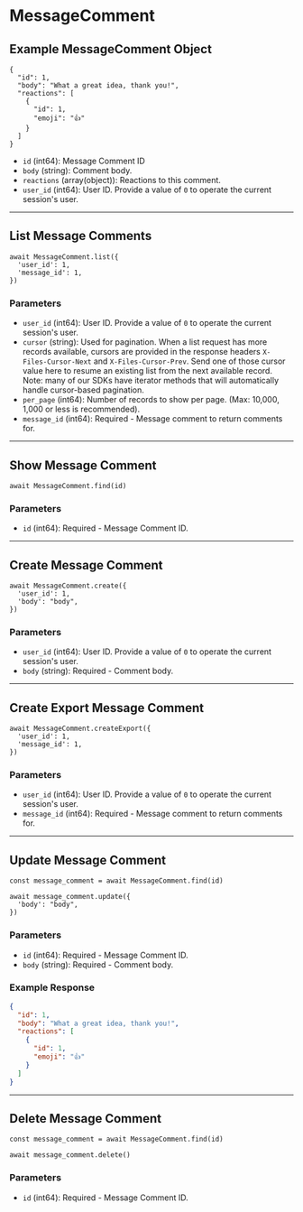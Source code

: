 # MessageComment

## Example MessageComment Object

```
{
  "id": 1,
  "body": "What a great idea, thank you!",
  "reactions": [
    {
      "id": 1,
      "emoji": "👍"
    }
  ]
}
```

* `id` (int64): Message Comment ID
* `body` (string): Comment body.
* `reactions` (array(object)): Reactions to this comment.
* `user_id` (int64): User ID.  Provide a value of `0` to operate the current session's user.

---

## List Message Comments

```
await MessageComment.list({
  'user_id': 1,
  'message_id': 1,
})
```


### Parameters

* `user_id` (int64): User ID.  Provide a value of `0` to operate the current session's user.
* `cursor` (string): Used for pagination.  When a list request has more records available, cursors are provided in the response headers `X-Files-Cursor-Next` and `X-Files-Cursor-Prev`.  Send one of those cursor value here to resume an existing list from the next available record.  Note: many of our SDKs have iterator methods that will automatically handle cursor-based pagination.
* `per_page` (int64): Number of records to show per page.  (Max: 10,000, 1,000 or less is recommended).
* `message_id` (int64): Required - Message comment to return comments for.

---

## Show Message Comment

```
await MessageComment.find(id)
```


### Parameters

* `id` (int64): Required - Message Comment ID.

---

## Create Message Comment

```
await MessageComment.create({
  'user_id': 1,
  'body': "body",
})
```


### Parameters

* `user_id` (int64): User ID.  Provide a value of `0` to operate the current session's user.
* `body` (string): Required - Comment body.

---

## Create Export Message Comment

```
await MessageComment.createExport({
  'user_id': 1,
  'message_id': 1,
})
```


### Parameters

* `user_id` (int64): User ID.  Provide a value of `0` to operate the current session's user.
* `message_id` (int64): Required - Message comment to return comments for.

---

## Update Message Comment

```
const message_comment = await MessageComment.find(id)

await message_comment.update({
  'body': "body",
})
```

### Parameters

* `id` (int64): Required - Message Comment ID.
* `body` (string): Required - Comment body.

### Example Response

```json
{
  "id": 1,
  "body": "What a great idea, thank you!",
  "reactions": [
    {
      "id": 1,
      "emoji": "👍"
    }
  ]
}
```

---

## Delete Message Comment

```
const message_comment = await MessageComment.find(id)

await message_comment.delete()
```

### Parameters

* `id` (int64): Required - Message Comment ID.

